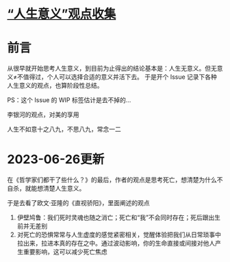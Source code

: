 # [“人生意义”观点收集](https://github.com/zzy131250/gitblog/issues/7)

# 前言
从很早就开始思考人生意义，到目前为止得出的结论基本是：人生无意义。但无意义≠不值得过，个人可以选择合适的意义并活下去。
于是开个 Issue 记录下各种人生意义的观点，也算阶段性总结。

PS：这个 Issue 的 WIP 标签估计是去不掉的...

李银河的观点，对美的享用

人生不如意十之八九，不思八九，常念一二
# 2023-06-26更新
在《哲学家们都干了些什么？》的最后，作者的观点是思考死亡，想清楚为什么不自杀，就能想清楚人生意义。

于是去看了欧文·亚隆的《直视骄阳》，里面阐述的观点
1. 伊壁鸠鲁：我们死时灵魂也随之消亡；死亡和“我”不会同时存在；死后跟出生前并无差别
2. 对死亡的恐惧常常与人生虚度的感觉紧密相关，觉醒体验把我们从日常琐事中拉出来，拉进本真的存在之中。通过波动影响，你的生命直接或间接对他人产生重要影响，这可以减少死亡焦虑
